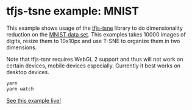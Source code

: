 # tfjs-tsne example: MNIST

This example shows usage of the <a href="https://github.com/tensorflow/tfjs-tsne">tfjs-tsne</a> library to do dimensionality reduction on the <a href="https://en.wikipedia.org/wiki/MNIST_database">MNIST data set</a>. This examples takes 10000 images of digits, resize them to 10x10px and use T-SNE to organize them in two dimensions.

Note that tfjs-tsnr requires WebGL 2 support and thus will not work on certain devices, mobile devices especially. Currently it best works on desktop devices.

```sh
yarn
yarn watch
```

[See this example live!](https://storage.googleapis.com/tfjs-examples/tsne-mnist-canvas/dist/index.html)
